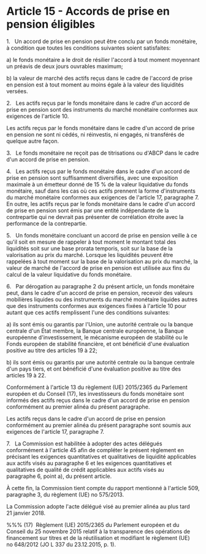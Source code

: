# Article 15 - Accords de prise en pension éligibles


1.   Un accord de prise en pension peut être conclu par un fonds monétaire, à condition que toutes les conditions suivantes soient satisfaites:

a) le fonds monétaire a le droit de résilier l'accord à tout moment moyennant un préavis de deux jours ouvrables maximum;

b) la valeur de marché des actifs reçus dans le cadre de l'accord de prise en pension est à tout moment au moins égale à la valeur des liquidités versées.

2.   Les actifs reçus par le fonds monétaire dans le cadre d'un accord de prise en pension sont des instruments du marché monétaire conformes aux exigences de l'article 10.

Les actifs reçus par le fonds monétaire dans le cadre d'un accord de prise en pension ne sont ni cédés, ni réinvestis, ni engagés, ni transférés de quelque autre façon.

3.   Le fonds monétaire ne reçoit pas de titrisations ou d'ABCP dans le cadre d'un accord de prise en pension.

4.   Les actifs reçus par le fonds monétaire dans le cadre d'un accord de prise en pension sont suffisamment diversifiés, avec une exposition maximale à un émetteur donné de 15 % de la valeur liquidative du fonds monétaire, sauf dans les cas où ces actifs prennent la forme d'instruments du marché monétaire conformes aux exigences de l'article 17, paragraphe 7. En outre, les actifs reçus par le fonds monétaire dans le cadre d'un accord de prise en pension sont émis par une entité indépendante de la contrepartie qui ne devrait pas présenter de corrélation étroite avec la performance de la contrepartie.

5.   Un fonds monétaire concluant un accord de prise en pension veille à ce qu'il soit en mesure de rappeler à tout moment le montant total des liquidités soit sur une base prorata temporis, soit sur la base de la valorisation au prix du marché. Lorsque les liquidités peuvent être rappelées à tout moment sur la base de la valorisation au prix du marché, la valeur de marché de l'accord de prise en pension est utilisée aux fins du calcul de la valeur liquidative du fonds monétaire.

6.   Par dérogation au paragraphe 2 du présent article, un fonds monétaire peut, dans le cadre d'un accord de prise en pension, recevoir des valeurs mobilières liquides ou des instruments du marché monétaire liquides autres que des instruments conformes aux exigences fixées à l'article 10 pour autant que ces actifs remplissent l'une des conditions suivantes:

a) ils sont émis ou garantis par l'Union, une autorité centrale ou la banque centrale d'un État membre, la Banque centrale européenne, la Banque européenne d'investissement, le mécanisme européen de stabilité ou le Fonds européen de stabilité financière, et ont bénéficié d'une évaluation positive au titre des articles 19 à 22;

b) ils sont émis ou garantis par une autorité centrale ou la banque centrale d'un pays tiers, et ont bénéficié d'une évaluation positive au titre des articles 19 à 22.

Conformément à l'article 13 du règlement (UE) 2015/2365 du Parlement européen et du Conseil (17), les investisseurs du fonds monétaire sont informés des actifs reçus dans le cadre d'un accord de prise en pension conformément au premier alinéa du présent paragraphe.

Les actifs reçus dans le cadre d'un accord de prise en pension conformément au premier alinéa du présent paragraphe sont soumis aux exigences de l'article 17, paragraphe 7.

7.   La Commission est habilitée à adopter des actes délégués conformément à l'article 45 afin de compléter le présent règlement en précisant les exigences quantitatives et qualitatives de liquidité applicables aux actifs visés au paragraphe 6 et les exigences quantitatives et qualitatives de qualité de crédit applicables aux actifs visés au paragraphe 6, point a), du présent article.

À cette fin, la Commission tient compte du rapport mentionné à l'article 509, paragraphe 3, du règlement (UE) no 575/2013.

La Commission adopte l'acte délégué visé au premier alinéa au plus tard 21 janvier 2018.

%%% (17)  Règlement (UE) 2015/2365 du Parlement européen et du Conseil du 25 novembre 2015 relatif à la transparence des opérations de financement sur titres et de la réutilisation et modifiant le règlement (UE) no 648/2012 (JO L 337 du 23.12.2015, p. 1).
